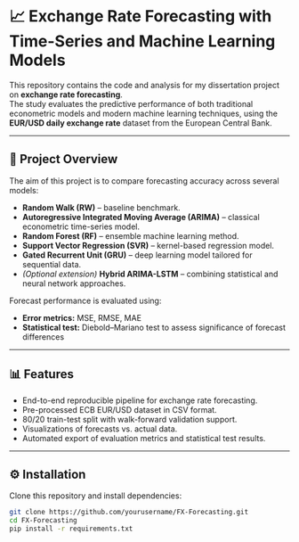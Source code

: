 # 📈 Exchange Rate Forecasting with Time-Series and Machine Learning Models  

This repository contains the code and analysis for my dissertation project on **exchange rate forecasting**.  
The study evaluates the predictive performance of both traditional econometric models and modern machine learning techniques, using the **EUR/USD daily exchange rate** dataset from the European Central Bank.  

---

## 🚀 Project Overview  

The aim of this project is to compare forecasting accuracy across several models:  

- **Random Walk (RW)** – baseline benchmark.  
- **Autoregressive Integrated Moving Average (ARIMA)** – classical econometric time-series model.  
- **Random Forest (RF)** – ensemble machine learning method.  
- **Support Vector Regression (SVR)** – kernel-based regression model.  
- **Gated Recurrent Unit (GRU)** – deep learning model tailored for sequential data.  
- *(Optional extension)* **Hybrid ARIMA-LSTM** – combining statistical and neural network approaches.  

Forecast performance is evaluated using:  
- **Error metrics:** MSE, RMSE, MAE  
- **Statistical test:** Diebold–Mariano test to assess significance of forecast differences  

---

## 📊 Features  

- End-to-end reproducible pipeline for exchange rate forecasting.  
- Pre-processed ECB EUR/USD dataset in CSV format.  
- 80/20 train-test split with walk-forward validation support.  
- Visualizations of forecasts vs. actual data.  
- Automated export of evaluation metrics and statistical test results.  

---

## ⚙️ Installation  

Clone this repository and install dependencies:  

```bash
git clone https://github.com/yourusername/FX-Forecasting.git
cd FX-Forecasting
pip install -r requirements.txt
